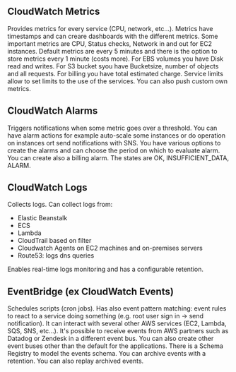 ## CloudWatch Metrics
Provides metrics for every service (CPU, network, etc...). Metrics have timestamps and can creare dashboards with the different metrics. Some important metrics are CPU, Status checks, Network in and out for EC2 instances.
Default metrics are every 5 minutes and there is the option to store metrics every 1 minute (costs more).
For EBS volumes you have Disk read and writes.
For S3 bucket syou have Bucketsize, number of objects and all requests.
For billing you have total estimated charge.
Service limits allow to set limits to the use of the services. You can also push custom own metrics.

## CloudWatch Alarms
Triggers notifications when some metric goes over a threshold. You can have alarm actions for example auto-scale some instances or do operation on instances ort send notifications with SNS. You have various options to create the alarms and can choose the period on which to evaluate alarm. You can create also a billing alarm. The states are OK, INSUFFICIENT_DATA, ALARM.

## CloudWatch Logs
Collects logs. Can collect logs from:
- Elastic Beanstalk
- ECS
- Lambda
- CloudTrail based on filter
- Cloudwatch Agents on EC2 machines and on-premises servers
- Route53: logs dns queries

Enables real-time logs monitoring and has a configurable retention.

## EventBridge (ex CloudWatch Events)
Schedules scripts (cron jobs). Has also event pattern matching: event rules to react to a service doing something (e.g. root user sign in -> send notification). It can interact with several other AWS services (EC2, Lambda, SQS, SNS, etc...). It's possible to receive events from AWS partners such as Datadog or Zendesk in a different event bus. You can also create other event buses other than the default for the applications. There is a Schema Registry to model the events schema. You can archive events with a retention. You can also replay archived events.